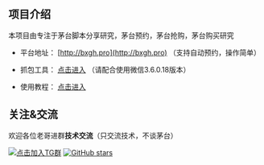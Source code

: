 ## 项目介绍

本项目由专注于茅台脚本分享研究，茅台预约，茅台抢购，茅台购买研究

- 平台地址： [http://bxgh.pro](http://bxgh.pro) （支持自动预约，操作简单）

- 抓包工具： [点击进入](https://github.com/bxgh01/maotai/releases) （请配合使用微信3.6.0.18版本）

- 使用教程： [点击进入](https://github.com/bxgh01/maotai/wiki) 

## 关注&交流

欢迎各位老哥进群**技术交流**（只交流技术，不谈茅台）

[![点击加入TG群](https://img.shields.io/badge/Telegram-Group-blue)](https://t.me/bxgh01) [![GitHub stars](https://img.shields.io/github/stars/bxgh01/maotai.svg?style=social&label=Stars)](https://github.com/bxgh01/maotai.git)
